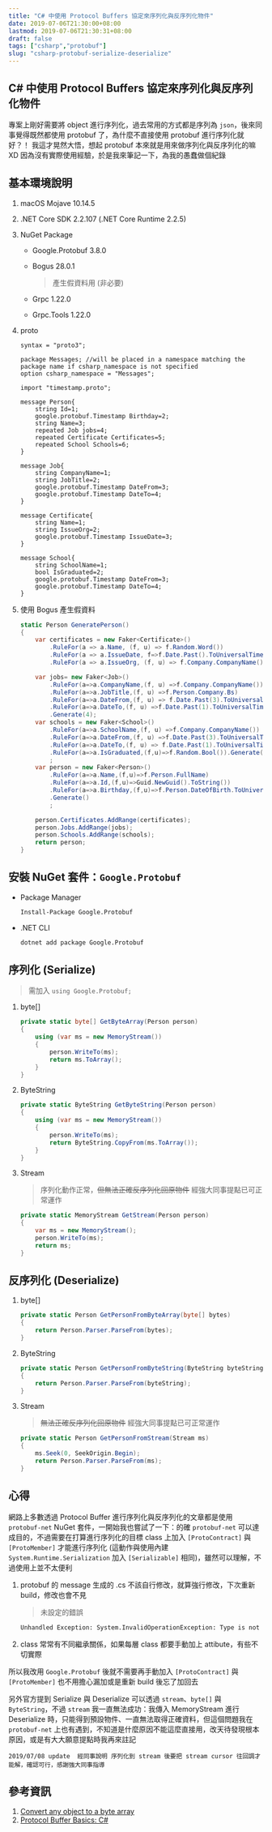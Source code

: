 ```yaml
---
title: "C# 中使用 Protocol Buffers 協定來序列化與反序列化物件"
date: 2019-07-06T21:30:00+08:00
lastmod: 2019-07-06T21:30:31+08:00
draft: false
tags: ["csharp","protobuf"]
slug: "csharp-protobuf-serialize-deserialize"
---
```


## C# 中使用 Protocol Buffers 協定來序列化與反序列化物件

專案上剛好需要將 object 進行序列化，過去常用的方式都是序列為 `json`，後來同事覺得既然都使用 protobuf 了，為什麼不直接使用 protobuf 進行序列化就好？！ 我這才晃然大悟，想起 protobuf 本來就是用來做序列化與反序列化的嘛XD  因為沒有實際使用經驗，於是我來筆記一下，為我的愚蠢做個紀錄

## 基本環境說明

1. macOS Mojave 10.14.5
2. .NET Core SDK 2.2.107 (.NET Core Runtime 2.2.5)
3. NuGet Package

    - Google.Protobuf 3.8.0
    - Bogus 28.0.1

        >  產生假資料用 (非必要)
    - Grpc 1.22.0
    - Grpc.Tools 1.22.0

4. proto

    ```ptoto
    syntax = "proto3";

    package Messages; //will be placed in a namespace matching the package name if csharp_namespace is not specified
    option csharp_namespace = "Messages";

    import "timestamp.proto";

    message Person{
        string Id=1;
        google.protobuf.Timestamp Birthday=2;
        string Name=3;
        repeated Job jobs=4;
        repeated Certificate Certificates=5;
        repeated School Schools=6;
    }

    message Job{
        string CompanyName=1;
        string JobTitle=2;
        google.protobuf.Timestamp DateFrom=3;
        google.protobuf.Timestamp DateTo=4;
    }

    message Certificate{
        string Name=1;
        string IssueOrg=2;
        google.protobuf.Timestamp IssueDate=3;
    }

    message School{
        string SchoolName=1;
        bool IsGraduated=2;
        google.protobuf.Timestamp DateFrom=3;
        google.protobuf.Timestamp DateTo=4;
    }
    ```

5. 使用 Bogus 產生假資料

    ```cs
    static Person GeneratePerson()
    {
        var certificates = new Faker<Certificate>()
            .RuleFor(a => a.Name, (f, u) => f.Random.Word())
            .RuleFor(a => a.IssueDate, f=>f.Date.Past().ToUniversalTime().ToTimestamp())
            .RuleFor(a => a.IssueOrg, (f, u) => f.Company.CompanyName()).Generate(3);

        var jobs= new Faker<Job>()
            .RuleFor(a=>a.CompanyName,(f, u) =>f.Company.CompanyName())
            .RuleFor(a=>a.JobTitle,(f, u) =>f.Person.Company.Bs)
            .RuleFor(a=>a.DateFrom,(f, u) => f.Date.Past(3).ToUniversalTime().ToTimestamp())
            .RuleFor(a=>a.DateTo,(f, u) =>f.Date.Past(1).ToUniversalTime().ToTimestamp())
            .Generate(4);
        var schools = new Faker<School>()
            .RuleFor(a=>a.SchoolName,(f, u) =>f.Company.CompanyName())
            .RuleFor(a=>a.DateFrom,(f, u) =>f.Date.Past(3).ToUniversalTime().ToTimestamp())
            .RuleFor(a=>a.DateTo,(f, u) => f.Date.Past(1).ToUniversalTime().ToTimestamp())
            .RuleFor(a=>a.IsGraduated,(f,u)=>f.Random.Bool()).Generate(5)
            ;
        var person = new Faker<Person>()
            .RuleFor(a=>a.Name,(f,u)=>f.Person.FullName)
            .RuleFor(a=>a.Id,(f,u)=>Guid.NewGuid().ToString())
            .RuleFor(a=>a.Birthday,(f,u)=>f.Person.DateOfBirth.ToUniversalTime().ToTimestamp())
            .Generate()
            ;

        person.Certificates.AddRange(certificates);
        person.Jobs.AddRange(jobs);
        person.Schools.AddRange(schools);
        return person;
    }
    ```

## 安裝 NuGet 套件：`Google.Protobuf`

- Package Manager

    ```txt
    Install-Package Google.Protobuf
    ```

- .NET CLI

    ```bash
    dotnet add package Google.Protobuf
    ```

## 序列化 (Serialize)

> 需加入 `using Google.Protobuf;`

1. byte[]

    ```cs
    private static byte[] GetByteArray(Person person)
    {
        using (var ms = new MemoryStream())
        {
            person.WriteTo(ms);
            return ms.ToArray();
        }
    }
    ```

2. ByteString

    ```cs
    private static ByteString GetByteString(Person person)
    {
        using (var ms = new MemoryStream())
        {
            person.WriteTo(ms);
            return ByteString.CopyFrom(ms.ToArray());
        }
    }
    ```

3. Stream

     > 序列化動作正常，~~但無法正確反序列化回原物件~~  經強大同事提點已可正常運作

    ```cs
    private static MemoryStream GetStream(Person person)
    {
        var ms = new MemoryStream();
        person.WriteTo(ms);
        return ms;
    }
    ```

## 反序列化 (Deserialize)

1. byte[]

    ```cs
    private static Person GetPersonFromByteArray(byte[] bytes)
    {
        return Person.Parser.ParseFrom(bytes);
    }
    ```

2. ByteString

    ```cs
    private static Person GetPersonFromByteString(ByteString byteString)
    {
        return Person.Parser.ParseFrom(byteString);
    }
    ```

3. Stream

    > ~~無法正確反序列化回原物件~~  經強大同事提點已可正常運作

    ```cs
    private static Person GetPersonFromStream(Stream ms)
    {
        ms.Seek(0, SeekOrigin.Begin);
        return Person.Parser.ParseFrom(ms);
    }
    ```

## 心得

網路上多數透過 Protocol Buffer 進行序列化與反序列化的文章都是使用 `protobuf-net` NuGet 套件，一開始我也嘗試了一下：的確 `protobuf-net` 可以達成目的，不過需要在打算進行序列化的目標 class 上加入 `[ProtoContract]` 與 `[ProtoMember]` 才能進行序列化 (這動作與使用內建 `System.Runtime.Serialization` 加入 `[Serializable]` 相同)，雖然可以理解，不過使用上並不太便利

1. protobuf 的 message 生成的 .cs 不該自行修改，就算強行修改，下次重新 build，修改也會不見

    > 未設定的錯誤

    ```txt
    Unhandled Exception: System.InvalidOperationException: Type is not expected, and no contract can be inferred
    ```

2. class 常常有不同繼承關係，如果每層 class 都要手動加上 attibute，有些不切實際

所以我改用 `Google.Protobuf` 後就不需要再手動加入 `[ProtoContract]` 與 `[ProtoMember]` 也不用擔心漏加或是重新 build 後忘了加回去

另外官方提到 Serialize 與 Deserialize 可以透過 `stream`、`byte[]` 與 `ByteString`，不過 `stream` 我一直無法成功：我傳入 MemoryStream 進行 Deserialize 時，只能得到預設物件、一直無法取得正確資料，但這個問題我在 `protobuf-net` 上也有遇到，不知道是什麼原因不能這麼直接用，改天待發現根本原因，或是有大大願意提點時我再來註記

`2019/07/08 update  經同事說明 序列化到 stream 後要把 stream cursor 往回調才能解，確認可行，感謝強大同事指導`

## 參考資訊

1. [Convert any object to a byte array](https://stackoverflow.com/a/4865134/3600583)
2. [Protocol Buffer Basics: C#](https://developers.google.com/protocol-buffers/docs/csharptutorial)

